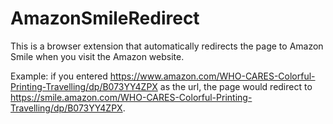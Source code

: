 # AmazonSmileRedirect

This is a browser extension that automatically redirects the page to Amazon Smile 
when you visit the Amazon website.

Example: if you entered https://www.amazon.com/WHO-CARES-Colorful-Printing-Travelling/dp/B073YY4ZPX as the url, the page would redirect to https://smile.amazon.com/WHO-CARES-Colorful-Printing-Travelling/dp/B073YY4ZPX.
